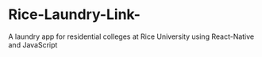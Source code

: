 # Rice-Laundry-Link-
A laundry app for residential colleges at Rice University using React-Native and JavaScript 
